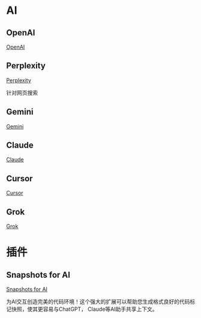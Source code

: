 
# AI

## OpenAI

[OpenAI](https://openai.com/)

## Perplexity

[Perplexity](https://www.perplexity.ai/)

针对网页搜索

## Gemini

[Gemini](https://gemini.google.com/)

## Claude

[Claude](https://claude.ai/)

## Cursor

[Cursor](https://www.cursor.com/)

## Grok

[Grok](https://grok.com/)



# 插件

## Snapshots for AI

[Snapshots for AI](https://marketplace.visualstudio.com/items?itemName=GBTI.snapshots-for-ai)


为AI交互创造完美的代码环境！这个强大的扩展可以帮助您生成格式良好的代码标记快照，使其更容易与ChatGPT， Claude等AI助手共享上下文。